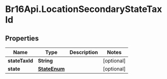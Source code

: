# Br16Api.LocationSecondaryStateTaxId

## Properties
Name | Type | Description | Notes
------------ | ------------- | ------------- | -------------
**stateTaxId** | **String** |  | [optional] 
**state** | [**StateEnum**](StateEnum.md) |  | [optional] 


